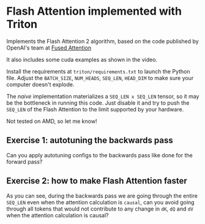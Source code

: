 # Flash Attention implemented with Triton

Implements the Flash Attention 2 algorithm, based on the code published by OpenAI's team at [Fused Attention](https://triton-lang.org/main/getting-started/tutorials/06-fused-attention.html)

It also includes some cuda examples as shown in the video.

Install the requirements at `triton/requirements.txt` to launch the Python file. Adjust the `BATCH_SIZE`, `NUM_HEADS`, `SEQ_LEN`, `HEAD_DIM` to make sure your computer doesn't explode.

The *naive* implementation materializes a `SEQ_LEN x SEQ_LEN` tensor, so it may be the bottleneck in running this code. Just disable it and try to push the `SEQ_LEN` of the Flash Attention to the limit supported by your hardware.

Not tested on AMD, so let me know!

## Exercise 1: autotuning the backwards pass

Can you apply autotuning configs to the backwards pass like done for the forward pass?

## Exercise 2: how to make Flash Attention faster

As you can see, during the backwards pass we are going through the entire `SEQ_LEN` even when the attention calculation is `causal`, can you avoid going through all tokens that would not contribute to any change in `dK`, `dQ` and `dV` when the attention calculation is causal?